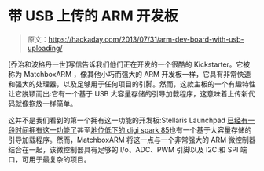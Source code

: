 # 带 USB 上传的 ARM 开发板

> 原文：<https://hackaday.com/2013/07/31/arm-dev-board-with-usb-uploading/>

[乔治和波格丹一世]写信告诉我们他们正在开发的一个很酷的 Kickstarter。它被称为 MatchboxARM ，像其他小巧而强大的 ARM 开发板一样，它具有非常快速和强大的处理器，以及足够用于任何项目的引脚。然而，这款主板的一个有趣特性让它脱颖而出:它有一个基于 USB 大容量存储的引导加载程序，这意味着上传新代码就像拖放一样简单。

这并不是我们看到的第一个拥有这一功能的开发板:Stellaris Launchpad [已经有一段时间拥有这一功能了](http://hackaday.com/2012/12/07/mass-storage-bootloader-for-stellaris-launchpad/)甚至[地位低下的 digi spark 85](http://hackaday.com/2012/10/09/bootloader-brings-usb-firmware-updating-to-the-attiny85/)也有一个基于大容量存储的引导加载程序。然而，MatchboxARM 将这一点与一个非常强大的 ARM 微控制器结合在一起，该微控制器具有足够的 I/o、ADC、PWM 引脚以及 I2C 和 SPI 端口，可用于最复杂的项目。